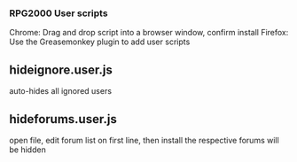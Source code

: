 ### RPG2000 User scripts ###

Chrome: Drag and drop script into a browser window, confirm install
Firefox: Use the Greasemonkey plugin to add user scripts

## hideignore.user.js ##
auto-hides all ignored users

## hideforums.user.js ##
open file, edit forum list on first line, then install
the respective forums will be hidden
